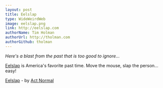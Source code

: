 ```yaml
---
layout: post
title: Eelslap
type: WideWeirdWeb
image: eelslap.png
link: http://eelslap.com
authorName: Tim Holman
authorUrl: http://tholman.com
authorGithub: tholman
---
```


_Here's a blast from the past that is too good to ignore..._

[Eelslap](http://eelslap.com) is America's favorite past time. Move the mouse, slap the person... easy!

[Eelslap](http://eelslap.com) - by [Act Normal](http://actnormal.co)
